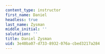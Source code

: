 ```yaml
---
content_type: instructor
first_name: Daniel
headless: true
last_name: Zysman
middle_initial: ''
salutation: ''
title: Daniel Zysman
uid: 3e40ba07-d733-8932-076a-cbed3217a284
---
```

